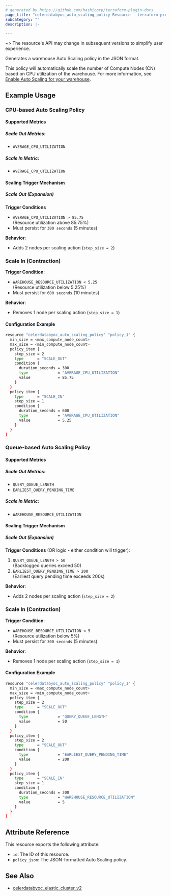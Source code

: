 ```yaml
---
# generated by https://github.com/hashicorp/terraform-plugin-docs
page_title: "celerdatabyoc_auto_scaling_policy Resource - terraform-provider-celerdatabyoc"
subcategory: ""
description: |-

---
```


~> The resource's API may change in subsequent versions to simplify user experience.

Generates a warehouse Auto Scaling policy in the JSON format.

This policy will automatically scale the number of Compute Nodes (CN) based on CPU utilization of the warehouse. For more information, 
see [Enable Auto Scaling for your warehouse](https://docs.celerdata.com/BYOC/docs/cluster_management/scale_cluster#auto-scaling).

## Example Usage
### CPU-based Auto Scaling Policy
#### Supported Metrics
##### Scale Out Metrics:
- `AVERAGE_CPU_UTILIZATION`
##### Scale In Metric:
- `AVERAGE_CPU_UTILIZATION`

#### Scaling Trigger Mechanism
##### Scale Out (Expansion)
**Trigger Conditions**
- `AVERAGE_CPU_UTILIZATION > 85.75`  
  (Resource utilization above 85.75%)
- Must persist for `300 seconds` (5 minutes)

**Behavior**:
- Adds 2 nodes per scaling action (`step_size = 2`)

### Scale In (Contraction)
**Trigger Condition**:
- `WAREHOUSE_RESOURCE_UTILIZATION < 5.25`  
  (Resource utilization below 5.25%)
- Must persist for `600 seconds` (10 minutes)

**Behavior**:
- Removes 1 node per scaling action (`step_size = 1`)

#### Configuration Example
```sh
resource "celerdatabyoc_auto_scaling_policy" "policy_1" {
  min_size = <max_compute_node_count>
  max_size = <min_compute_node_count>
  policy_item {
    step_size = 2
    type      = "SCALE_OUT"
    condition {
      duration_seconds = 300
      type             = "AVERAGE_CPU_UTILIZATION"
      value            = 85.75
    }
  }
  policy_item {
    type      = "SCALE_IN"
    step_size = 1
    condition {
      duration_seconds = 600
      type             = "AVERAGE_CPU_UTILIZATION"
      value            = 5.25
    }
  }
}
```

### Queue-based Auto Scaling Policy
#### Supported Metrics
##### Scale Out Metrics:
- `QUERY_QUEUE_LENGTH`
- `EARLIEST_QUERY_PENDING_TIME`
##### Scale In Metric:
- `WAREHOUSE_RESOURCE_UTILIZATION`

#### Scaling Trigger Mechanism

##### Scale Out (Expansion)
**Trigger Conditions** (OR logic - either condition will trigger):
1. `QUERY_QUEUE_LENGTH > 50`  
   (Backlogged queries exceed 50)
2. `EARLIEST_QUERY_PENDING_TIME > 200`  
   (Earliest query pending time exceeds 200s)

**Behavior**:
- Adds 2 nodes per scaling action (`step_size = 2`)

### Scale In (Contraction)
**Trigger Condition**:
- `WAREHOUSE_RESOURCE_UTILIZATION < 5`  
  (Resource utilization below 5%)
- Must persist for `300 seconds` (5 minutes)

**Behavior**:
- Removes 1 node per scaling action (`step_size = 1`)

#### Configuration Example
```sh
resource "celerdatabyoc_auto_scaling_policy" "policy_1" {
  min_size = <max_compute_node_count>
  max_size = <min_compute_node_count>
  policy_item {
    step_size = 2
    type      = "SCALE_OUT"
    condition {
      type             = "QUERY_QUEUE_LENGTH"
      value            = 50
    }
  }
  policy_item {
    step_size = 2
    type      = "SCALE_OUT"
    condition {
      type             = "EARLIEST_QUERY_PENDING_TIME"
      value            = 200
    }
  }
  policy_item {
    type      = "SCALE_IN"
    step_size = 1
    condition {
      duration_seconds = 300
      type             = "WAREHOUSE_RESOURCE_UTILIZATION"
      value            = 5
    }
  }
}
```

## Attribute Reference

This resource exports the following attribute:

- `id`: The ID of this resource.
- `policy_json`: The JSON-formatted Auto Scaling policy.

## See Also

- [celerdatabyoc_elastic_cluster_v2](../resources/elastic_cluster_v2.md)
